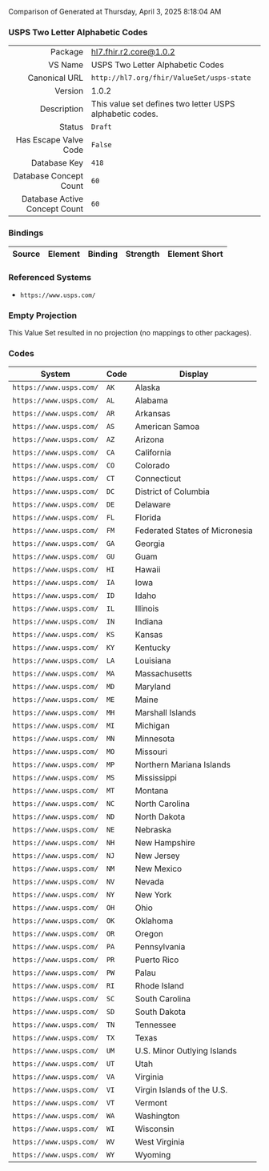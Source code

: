 Comparison of 
Generated at Thursday, April 3, 2025 8:18:04 AM

### USPS Two Letter Alphabetic Codes

|      |     |
| ---: | --- |
| Package | hl7.fhir.r2.core@1.0.2 |
| VS Name | USPS Two Letter Alphabetic Codes |
| Canonical URL | `http://hl7.org/fhir/ValueSet/usps-state` |
| Version | 1.0.2 |
| Description | This value set defines two letter USPS alphabetic codes. |
| Status | `Draft` |
| Has Escape Valve Code | `False` |
| Database Key | `418` |
| Database Concept Count | `60` |
| Database Active Concept Count | `60` |
### Bindings

| Source | Element | Binding | Strength | Element Short |
| ------ | ------- | ------- | -------- | ------------- |

### Referenced Systems

* `https://www.usps.com/`
### Empty Projection

This Value Set resulted in no projection (no mappings to other packages).

### Codes

| System | Code | Display |
| ------ | ---- | ------- |
| `https://www.usps.com/` | `AK` | Alaska |
| `https://www.usps.com/` | `AL` | Alabama |
| `https://www.usps.com/` | `AR` | Arkansas |
| `https://www.usps.com/` | `AS` | American Samoa |
| `https://www.usps.com/` | `AZ` | Arizona |
| `https://www.usps.com/` | `CA` | California |
| `https://www.usps.com/` | `CO` | Colorado |
| `https://www.usps.com/` | `CT` | Connecticut |
| `https://www.usps.com/` | `DC` | District of Columbia |
| `https://www.usps.com/` | `DE` | Delaware |
| `https://www.usps.com/` | `FL` | Florida |
| `https://www.usps.com/` | `FM` | Federated States of Micronesia |
| `https://www.usps.com/` | `GA` | Georgia |
| `https://www.usps.com/` | `GU` | Guam |
| `https://www.usps.com/` | `HI` | Hawaii |
| `https://www.usps.com/` | `IA` | Iowa |
| `https://www.usps.com/` | `ID` | Idaho |
| `https://www.usps.com/` | `IL` | Illinois |
| `https://www.usps.com/` | `IN` | Indiana |
| `https://www.usps.com/` | `KS` | Kansas |
| `https://www.usps.com/` | `KY` | Kentucky |
| `https://www.usps.com/` | `LA` | Louisiana |
| `https://www.usps.com/` | `MA` | Massachusetts |
| `https://www.usps.com/` | `MD` | Maryland |
| `https://www.usps.com/` | `ME` | Maine |
| `https://www.usps.com/` | `MH` | Marshall Islands |
| `https://www.usps.com/` | `MI` | Michigan |
| `https://www.usps.com/` | `MN` | Minnesota |
| `https://www.usps.com/` | `MO` | Missouri |
| `https://www.usps.com/` | `MP` | Northern Mariana Islands |
| `https://www.usps.com/` | `MS` | Mississippi |
| `https://www.usps.com/` | `MT` | Montana |
| `https://www.usps.com/` | `NC` | North Carolina |
| `https://www.usps.com/` | `ND` | North Dakota |
| `https://www.usps.com/` | `NE` | Nebraska |
| `https://www.usps.com/` | `NH` | New Hampshire |
| `https://www.usps.com/` | `NJ` | New Jersey |
| `https://www.usps.com/` | `NM` | New Mexico |
| `https://www.usps.com/` | `NV` | Nevada |
| `https://www.usps.com/` | `NY` | New York |
| `https://www.usps.com/` | `OH` | Ohio |
| `https://www.usps.com/` | `OK` | Oklahoma |
| `https://www.usps.com/` | `OR` | Oregon |
| `https://www.usps.com/` | `PA` | Pennsylvania |
| `https://www.usps.com/` | `PR` | Puerto Rico |
| `https://www.usps.com/` | `PW` | Palau |
| `https://www.usps.com/` | `RI` | Rhode Island |
| `https://www.usps.com/` | `SC` | South Carolina |
| `https://www.usps.com/` | `SD` | South Dakota |
| `https://www.usps.com/` | `TN` | Tennessee |
| `https://www.usps.com/` | `TX` | Texas |
| `https://www.usps.com/` | `UM` | U.S. Minor Outlying Islands |
| `https://www.usps.com/` | `UT` | Utah |
| `https://www.usps.com/` | `VA` | Virginia |
| `https://www.usps.com/` | `VI` | Virgin Islands of the U.S. |
| `https://www.usps.com/` | `VT` | Vermont |
| `https://www.usps.com/` | `WA` | Washington |
| `https://www.usps.com/` | `WI` | Wisconsin |
| `https://www.usps.com/` | `WV` | West Virginia |
| `https://www.usps.com/` | `WY` | Wyoming |
